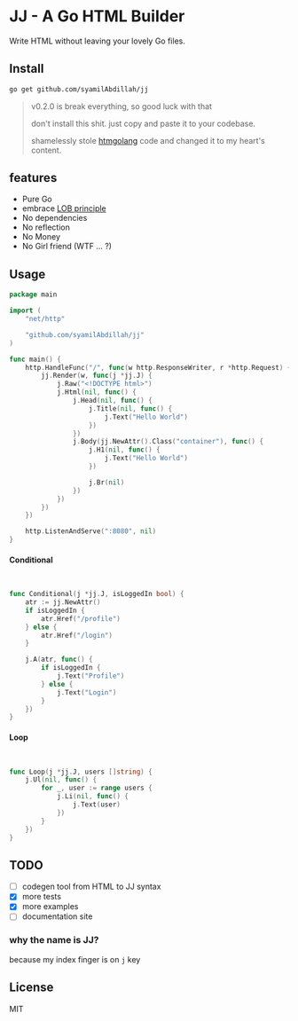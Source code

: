 # JJ - A Go HTML Builder

Write HTML without leaving your lovely Go files.

## Install

```sh
go get github.com/syamilAbdillah/jj
```

> v0.2.0 is break everything, so good luck with that
>
> don't install this shit. just copy and paste it to your codebase.
>
> shamelessly stole [htmgolang](https://github.com/htmgolang/htmg) code and changed it to my heart's content.

## features

- Pure Go
- embrace [LOB principle](https://htmx.org/essays/locality-of-behaviour)
- No dependencies
- No reflection
- No Money
- No Girl friend (WTF ... ?)

## Usage

```go
package main

import (
	"net/http"

	"github.com/syamilAbdillah/jj"
)

func main() {
	http.HandleFunc("/", func(w http.ResponseWriter, r *http.Request) {
		jj.Render(w, func(j *jj.J) {
			j.Raw("<!DOCTYPE html>")
			j.Html(nil, func() {
				j.Head(nil, func() {
					j.Title(nil, func() {
						j.Text("Hello World")
					})
				})
				j.Body(jj.NewAttr().Class("container"), func() {
					j.H1(nil, func() {
						j.Text("Hello World")
					})

					j.Br(nil)
				})
			})
		})
	})

	http.ListenAndServe(":8080", nil)
}

```

#### Conditional

```go


func Conditional(j *jj.J, isLoggedIn bool) {
	atr := jj.NewAttr()
	if isLoggedIn {
		atr.Href("/profile")
	} else {
		atr.Href("/login")
	}

	j.A(atr, func() {
		if isLoggedIn {
			j.Text("Profile")
		} else {
			j.Text("Login")
		}
	})
}
```

#### Loop

```go


func Loop(j *jj.J, users []string) {
	j.Ul(nil, func() {
		for _, user := range users {
			j.Li(nil, func() {
				j.Text(user)
			})
		}
	})
}
```

## TODO

- [ ] codegen tool from HTML to JJ syntax
- [x] more tests
- [x] more examples
- [ ] documentation site

### why the name is JJ?

because my index finger is on `j` key

## License

MIT
